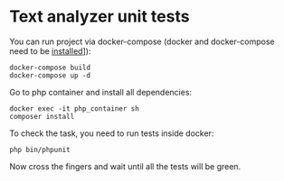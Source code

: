 # Text analyzer unit tests

You can run project via docker-compose (docker and docker-compose need to be [installed](https://docs.docker.com/get-docker)]):
```
docker-compose build
docker-compose up -d

```

Go to php container and install all dependencies:
```
docker exec -it php_container sh
composer install
```

To check the task, you need to run tests inside docker:
```
php bin/phpunit
```
Now cross the fingers and wait until all the tests will be green. 